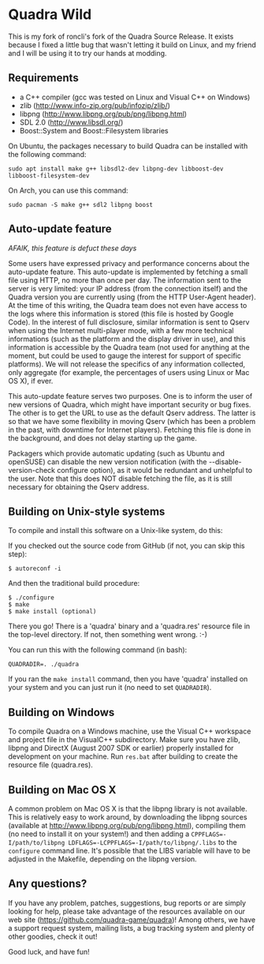 Quadra Wild
===========

This is my fork of roncli's fork of the Quadra Source Release. It exists because I fixed a little bug that wasn't letting it build on Linux, and my friend and I will be using it to try our hands at modding.

Requirements
------------

 - a C++ compiler (gcc was tested on Linux and Visual C++ on Windows)
 - zlib (http://www.info-zip.org/pub/infozip/zlib/)
 - libpng (http://www.libpng.org/pub/png/libpng.html)
 - SDL 2.0 (http://www.libsdl.org/)
 - Boost::System and Boost::Filesystem libraries

On Ubuntu, the packages necessary to build Quadra can be installed with the following command:

    sudo apt install make g++ libsdl2-dev libpng-dev libboost-dev libboost-filesystem-dev

On Arch, you can use this command:

    sudo pacman -S make g++ sdl2 libpng boost

Auto-update feature
-------------------

*AFAIK, this feature is defuct these days*

Some users have expressed privacy and performance concerns about the
auto-update feature. This auto-update is implemented by fetching a small file
using HTTP, no more than once per day. The information sent to the server is
very limited: your IP address (from the connection itself) and the Quadra
version you are currently using (from the HTTP User-Agent header). At the time
of this writing, the Quadra team does not even have access to the logs where
this information is stored (this file is hosted by Google Code). In the
interest of full disclosure, similar information is sent to Qserv when using
the Internet multi-player mode, with a few more technical informations (such
as the platform and the display driver in use), and this information is
accessible by the Quadra team (not used for anything at the moment, but could
be used to gauge the interest for support of specific platforms). We will not
release the specifics of any information collected, only aggregate (for
example, the percentages of users using Linux or Mac OS X), if ever.

This auto-update feature serves two purposes. One is to inform the user of new
versions of Quadra, which might have important security or bug fixes. The
other is to get the URL to use as the default Qserv address. The latter is so
that we have some flexibility in moving Qserv (which has been a problem in the
past, with downtime for Internet players). Fetching this file is done in the
background, and does not delay starting up the game.

Packagers which provide automatic updating (such as Ubuntu and openSUSE) can
disable the new version notification (with the --disable-version-check
configure option), as it would be redundant and unhelpful to the user. Note
that this does NOT disable fetching the file, as it is still necessary for
obtaining the Qserv address.

Building on Unix-style systems
------------------------------

To compile and install this software on a Unix-like system, do this:

If you checked out the source code from GitHub (if not, you can skip this
step):

    $ autoreconf -i

And then the traditional build procedure:

    $ ./configure
    $ make
    $ make install (optional)

There you go! There is a 'quadra' binary and a 'quadra.res' resource
file in the top-level directory. If not, then something went
wrong. :-)

You can run this with the following command (in bash):

    QUADRADIR=. ./quadra

If you ran the ```make install``` command, then you have 'quadra'
installed on your system and you can just run it (no need to
set ```QUADRADIR```).

Building on Windows
-------------------

To compile Quadra on a Windows machine, use the Visual C++ workspace
and project file in the VisualC++ subdirectory. Make sure you have
zlib, libpng and DirectX (August 2007 SDK or earlier) properly installed
for development on your machine. Run ```res.bat``` after building to
create the resource file (quadra.res).

Building on Mac OS X
--------------------

A common problem on Mac OS X is that the libpng library is not available. This
is relatively easy to work around, by downloading the libpng sources (available
at http://www.libpng.org/pub/png/libpng.html), compiling them (no need to
install it on your system!) and then adding a ```CPPFLAGS=-I/path/to/libpng
LDFLAGS=-LCPPFLAGS=-I/path/to/libpng/.libs``` to the ```configure``` command
line. It's possible that the LIBS variable will have to be adjusted in the
Makefile, depending on the libpng version.

Any questions?
--------------

If you have any problem, patches, suggestions, bug reports or are simply
looking for help, please take advantage of the resources available on our web
site (https://github.com/quadra-game/quadra)! Among others, we have a support
request system, mailing lists, a bug tracking system and plenty of other
goodies, check it out!

Good luck, and have fun!

